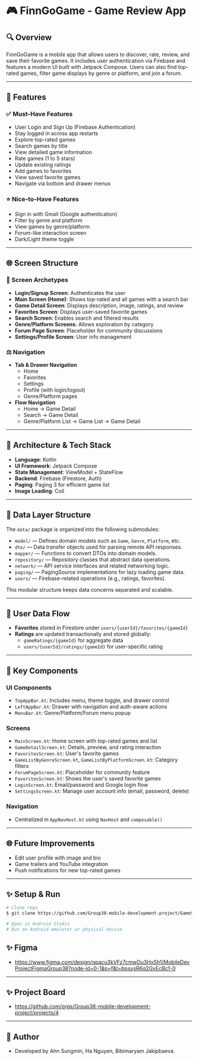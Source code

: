 # 🎮 FinnGoGame - Game Review App

## 🔍 Overview
FinnGoGame is a mobile app that allows users to discover, rate, review, and save their favorite games. It includes user authentication via Firebase and features a modern UI built with Jetpack Compose. Users can also find top-rated games, filter game displays by genre or platform, and join a forum.

---

## 🔖 Features

### ✅ Must-Have Features
- User Login and Sign Up (Firebase Authentication)
- Stay logged in across app restarts
- Explore top-rated games
- Search games by title
- View detailed game information
- Rate games (1 to 5 stars)
- Update existing ratings
- Add games to favorites
- View saved favorite games
- Navigate via bottom and drawer menus

### ⭐ Nice-to-Have Features
- Sign in with Gmail (Google authentication)
- Filter by genre and platform
- View games by genre/platform
- Forum-like interaction screen
- Dark/Light theme toggle

---

## 🌐 Screen Structure

### 📅 Screen Archetypes
- **Login/Signup Screen**: Authenticates the user
- **Main Screen (Home)**: Shows top-rated and all games with a search bar
- **Game Detail Screen**: Displays description, image, ratings, and review
- **Favorites Screen**: Displays user-saved favorite games
- **Search Screen**: Enables search and filtered results
- **Genre/Platform Screens**: Allows exploration by category
- **Forum Page Screen**: Placeholder for community discussions
- **Settings/Profile Screen**: User info management

### ⚖️ Navigation
- **Tab & Drawer Navigation**
  - Home
  - Favorites
  - Settings
  - Profile (with login/logout)
  - Genre/Platform pages
- **Flow Navigation**
  - Home → Game Detail
  - Search → Game Detail
  - Genre/Platform List → Game List → Game Detail

---

## 🧳 Architecture & Tech Stack

- **Language**: Kotlin
- **UI Framework**: Jetpack Compose
- **State Management**: ViewModel + StateFlow
- **Backend**: Firebase (Firestore, Auth)
- **Paging**: Paging 3 for efficient game list
- **Image Loading**: Coil

---

## 📂 Data Layer Structure

The `data/` package is organized into the following submodules:

- `model/` — Defines domain models such as `Game`, `Genre`, `Platform`, etc.
- `dto/` — Data transfer objects used for parsing remote API responses.
- `mapper/` — Functions to convert DTOs into domain models.
- `repository/` — Repository classes that abstract data operations.
- `network/` — API service interfaces and related networking logic.
- `paging/` — PagingSource implementations for lazy loading game data.
- `users/` — Firebase-related operations (e.g., ratings, favorites).

This modular structure keeps data concerns separated and scalable.

---

## 👤 User Data Flow
- **Favorites** stored in Firestore under `users/{userId}/favorites/{gameId}`
- **Ratings** are updated transactionally and stored globally:
  - `gameRatings/{gameId}` for aggregate data
  - `users/{userId}/ratings/{gameId}` for user-specific rating

---

## 🎯 Key Components

### UI Components
- `TopAppBar.kt`: Includes menu, theme toggle, and drawer control
- `LeftAppBar.kt`: Drawer with navigation and auth-aware actions
- `MenuBar.kt`: Genre/Platform/Forum menu popup

### Screens
- `MainScreen.kt`: Home screen with top-rated games and list
- `GameDetailScreen.kt`: Details, preview, and rating interaction
- `FavoritesScreen.kt`: User's favorite games
- `GameListByGenreScreen.kt`, `GameListByPlatformScreen.kt`: Category filters
- `ForumPageScreen.kt`: Placeholder for community feature
- `FavoritesScreen.kt`: Shows the user's saved favorite games
- `LoginScreen.kt`: Email/password and Google login flow
- `SettingsScreen.kt`: Manage user account info (email, password, delete)

### Navigation
- Centralized in `AppNavHost.kt` using `NavHost` and `composable()`

---

## 🌐 Future Improvements
- Edit user profile with image and bio
- Game trailers and YouTube integration
- Push notifications for new top-rated games

---

## ✨ Setup & Run
```bash
# Clone repo
$ git clone https://github.com/Group38-mobile-development-project/GameStore.git

# Open in Android Studio
# Run on Android emulator or physical device
```

## ✨ Figma
- https://www.figma.com/design/qpacu3kVFz7cmwDu3HxSh1/MobileDevProjectFigmaGroup38?node-id=0-1&p=f&t=bpsysR6q2GyEcBc1-0
---

## ✨ Project Board
- https://github.com/orgs/Group38-mobile-development-project/projects/4
---

## 🚀 Author
- Developed by Ahn Sungmin, Ha Nguyen, Bibimaryam Jakipbaeva.

